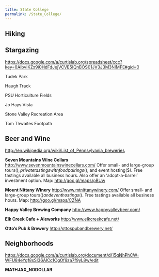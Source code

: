```yaml
---
title: State College
permalink: /State_College/
---
```


Hiking
------

Stargazing
----------

<https://docs.google.com/a/curtislab.org/spreadsheet/ccc?key=0AibvIKZx9i0HdFdJejVCVE5IQnBOS01JV3J3M3NIMFE#gid=0>

Tudek Park

Haugh Track

PSU Horticulture Fields

Jo Hays Vista

Stone Valley Recreation Area

Tom Thwaites Footpath

Beer and Wine
-------------

<http://en.wikipedia.org/wiki/List_of_Pennsylvania_breweries>

**Seven Mountains Wine Cellars**
<http://www.sevenmountainswinecellars.com/>
Offer small- and large-group tours($), private tastings with food pairings($), and event hosting($). Free tastings available all business hours. Also offer an ‘adopt-a-barrel’ investment option.
Map: <http://goo.gl/maps/pBUw>

**Mount Nittany Winery**
<http://www.mtnittanywinery.com/>
Offer small- and large-group tours($) and event hostings($). Free tastings available all business hours.
Map: <http://goo.gl/maps/CZNA>

**Happy Valley Brewing Company**
<http://www.happyvalleybeer.com/>

**Elk Creek Cafe + Aleworks**
<http://www.elkcreekcafe.net/>

**Otto’s Pub & Brewery**
<http://ottospubandbrewery.net/>

Neighborhoods
-------------

<https://docs.google.com/a/curtislab.org/document/d/15qNhPhCW-WFU84eYgf8sSl36AICc1CgOf6za7f9yL8w/edit>

__MATHJAX_NODOLLAR__